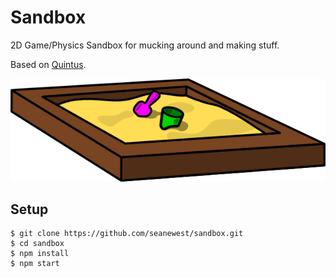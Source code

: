 Sandbox
=============

2D Game/Physics Sandbox for mucking around and making stuff.

Based on [Quintus](http://html5quintus.com).


![Sandbox](./image.png)

Setup
-----------

```
$ git clone https://github.com/seanewest/sandbox.git
$ cd sandbox
$ npm install
$ npm start
```
